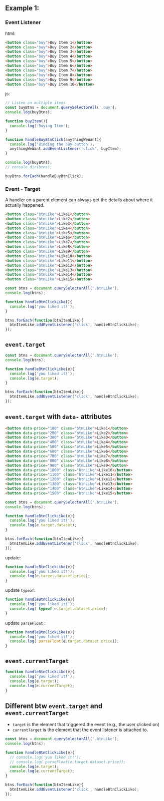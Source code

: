 ## Example 1:
### Event Listener

html:
```html
<button class="buy">Buy Item 1</button>
<button class="buy">Buy Item 2</button>
<button class="buy">Buy Item 3</button>
<button class="buy">Buy Item 4</button>
<button class="buy">Buy Item 5</button>
<button class="buy">Buy Item 6</button>
<button class="buy">Buy Item 7</button>
<button class="buy">Buy Item 8</button>
<button class="buy">Buy Item 9</button>
<button class="buy">Buy Item 10</button>
```

js:
```js
// Listen on multiple items
const buyBtns = document.querySelectorAll('.buy');
console.log(buyBtns);

function buyItem(){
  console.log('Buying Item');
}

function handleBuyBtnClick(anythingWeWant){
  console.log('Binding the buy button');
  anythingWeWant.addEventListener('click', buyItem);
}

console.log(buyBtns);
// console.dir(btns);

buyBtns.forEach(handleBuyBtnClick);
```

### Event - Target
A handler on a parent element can always get the details about where it actually happened.

```html
<button class="btnLike">Like1</button>
<button class="btnLike">Like2</button>
<button class="btnLike">Like3</button>
<button class="btnLike">Like4</button>
<button class="btnLike">Like5</button>
<button class="btnLike">Like6</button>
<button class="btnLike">Like7</button>
<button class="btnLike">Like8</button>
<button class="btnLike">Like9</button>
<button class="btnLike">Like10</button>
<button class="btnLike">Like11</button>
<button class="btnLike">Like12</button>
<button class="btnLike">Like13</button>
<button class="btnLike">Like14</button>
<button class="btnLike">Like15</button>
```

```js
const btns = document.querySelectorAll('.btnLike');
console.log(btns);

function handleBtnClickLike(){
  console.log('you liked it!');
}

btns.forEach(function(btnItemLike){
  btnItemLike.addEventListener('click', handleBtnClickLike);
});
```

## **`event.target`**
```js
const btns = document.querySelectorAll('.btnLike');
console.log(btns);

function handleBtnClickLike(e){
  console.log('you liked it!');
  console.log(e.target);
}

btns.forEach(function(btnItemLike){
  btnItemLike.addEventListener('click', handleBtnClickLike);
});
```
## **`event.target`**  with `data-` attributes
```html
<button data-price="100" class="btnLike">Like1</button>
<button data-price="200" class="btnLike">Like2</button>
<button data-price="300" class="btnLike">Like3</button>
<button data-price="400" class="btnLike">Like4</button>
<button data-price="500" class="btnLike">Like5</button>
<button data-price="600" class="btnLike">Like6</button>
<button data-price="700" class="btnLike">Like7</button>
<button data-price="800" class="btnLike">Like8</button>
<button data-price="900" class="btnLike">Like9</button>
<button data-price="1000" class="btnLike">Like10</button>
<button data-price="1100" class="btnLike">Like11</button>
<button data-price="1200" class="btnLike">Like12</button>
<button data-price="1300" class="btnLike">Like13</button>
<button data-price="1400" class="btnLike">Like14</button>
<button data-price="1500" class="btnLike">Like15</button>
```

```js
const btns = document.querySelectorAll('.btnLike');
console.log(btns);

function handleBtnClickLike(e){
  console.log('you liked it!');
  console.log(e.target.dataset);
}

btns.forEach(function(btnItemLike){
  btnItemLike.addEventListener('click', handleBtnClickLike);
});
```
update:
```js
function handleBtnClickLike(e){
  console.log('you liked it!');
  console.log(e.target.dataset.price);
}
```
update `typeof`:

```js
function handleBtnClickLike(e){
  console.log('you liked it!');
  console.log( typeof e.target.dataset.price);
}
```
update `parseFloat` :
```js
function handleBtnClickLike(e){
  console.log('you liked it!');
  console.log( parseFloat(e.target.dataset.price));
}
```
## **`event.currentTarget`**
```js
function handleBtnClickLike(e){
  console.log('you liked it!');
  console.log(e.target);
  console.log(e.currentTarget);
}
```

## Different btw **`event.target`** and **`event.currentTarget`**

-   `target`  is the element that triggered the event (e.g., the user clicked on)
-   `currentTarget`  is the element that the event listener is attached to.

```js
const btns = document.querySelectorAll('.btnLike');
console.log(btns);

function handleBtnClickLike(e){
  // console.log('you liked it!');
  // console.log( parseFloat(e.target.dataset.price));
  console.log(e.target);
  console.log(e.currentTarget);
}

btns.forEach(function(btnItemLike){
  btnItemLike.addEventListener('click', handleBtnClickLike);
});
```

<!--stackedit_data:
eyJoaXN0b3J5IjpbLTU2ODYyNjczNSwyMDk0MTA1ODkxLC03Mz
AzNTYwODcsNTUzNDA3NTI1LC03ODg1MTEzNDcsLTExNTc0OTQy
NzldfQ==
-->